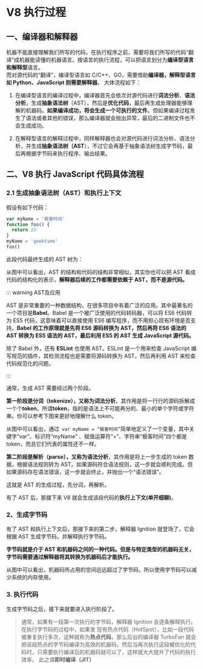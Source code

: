 # V8 执行过程

## 一、编译器和解释器

机器不能直接理解我们所写的代码，在执⾏程序之前，需要将我们所写的代码“翻译”成机器能读懂的机器语⾔。按语⾔的执⾏流程，可以把语⾔划分为**编译型语⾔**和**解释型**语⾔。   
而对源代码的“翻译”，编译型语言如 C/C++、GO，需要借助**编译器，**解释型语言如 Python、JavaScript 则需要**解释器**。 大体流程如下：


1. 在编译型语⾔的编译过程中，编译器⾸先会依次对源代码进⾏**词法分析**、**语法分析**，⽣成**抽象语法树**（AST），然后是**优化代码**，最后再⽣成处理器能够理解的机器码。**如果编译成功，将会⽣成⼀个可执⾏的⽂件**。但如果编译过程发⽣了语法或者其他的错误，那么编译器就会抛出异常，最后的⼆进制⽂件也不会⽣成成功。

2. 在解释型语⾔的解释过程中，同样解释器也会对源代码进⾏词法分析、语法分析，并⽣成**抽象语法树（AST**），不过它会再基于抽象语法树⽣成字节码，最后再根据字节码来执⾏程序、输出结果。

## 二、V8 执⾏ JavaScript 代码具体流程


### 2.1 ⽣成抽象语法树（AST）和执⾏上下⽂

假设有如下代码：

```javascript
var myName = '极客时间'
function foo() {
  return 23
}
myName = 'geektime'
foo()
```

此段代码最终生成的 AST 树为：

从图中可以看出，AST 的结构和代码的结构⾮常相似，其实你也可以把 AST 看成代码的结构化的表⽰，**解释器后续的⼯作都需要依赖于 AST，⽽不是源代码。**

::: warning AST及应用

AST 是⾮常重要的⼀种数据结构，在很多项⽬中有着⼴泛的应⽤。其中最著名的⼀个项⽬是**Babel**。Babel 是⼀个被⼴泛使⽤的代码转码器，可以将 ES6 代码转为 ES5 代码，这意味着可以直接使⽤ ES6 编写程序，⽽不⽤担⼼现有环境是否⽀持。**Babel 的⼯作原理就是先将 ES6 源码转换为 AST，然后再将 ES6 语法的 AST 转换为 ES5 语法的 AST，最后利⽤ ES5 的 AST ⽣成 JavaScript 源代码。**

除了 Babel 外，还有 **ESLint** 也使⽤ AST。ESLint 是⼀个⽤来检查 JavaScript 编写规范的插件，其检测流程也是需要将源码转换为 AST，然后再利⽤ AST 来检查代码规范化的问题。

:::

通常，⽣成 AST 需要经过两个阶段。

**第⼀阶段是分词（tokenize），⼜称为词法分析**。其作⽤是将⼀⾏⾏的源码拆解成⼀个个**token**。所谓**token**，指的是语法上不可能再分的、最⼩的单个字符或字符串。你可以参考下图来更好地理解什么 token。
<!-- ![image.png](./img/KBkncmlIbkm6w-Mq/1646056402083-bf96484d-3d2f-484a-aebf-a3f558b8a0be-368627.png) -->
从图中可以看出，通过` var myName = “极客时间”`简单地定义了⼀个变量，其中关键字“var”、标识符“myName” 、赋值运算符“=”、字符串“极客时间”四个都是 token，⽽且它们代表的属性还不⼀样。

**第⼆阶段是解析（parse），⼜称为语法分析**，其作⽤是将上⼀步⽣成的 token 数据，根据语法规则转为 AST。如果源码符合语法规则，这⼀步就会顺利完成。但如果源码存在语法错误，这⼀步就会终⽌，并抛出⼀个“语法错误”。

这就是 AST 的⽣成过程，先分词，再解析。

有了 AST 后，那接下来 V8 就会⽣成该段代码的**执⾏上下⽂(单开细聊)**。

### 2、⽣成字节码

有了 AST 和执⾏上下⽂后，那接下来的第⼆步，解释器 Ignition 就登场了，它会根据 AST ⽣成字节码，并解释执⾏字节码。

**字节码就是介于 AST 和机器码之间的⼀种代码。但是与特定类型的机器码⽆关，字节码需要通过解释器将其转换为机器码后才能执⾏。**
<!-- ![image.png](./img/KBkncmlIbkm6w-Mq/1646056478480-a100641d-3813-4f9a-84a1-446cab9a1ad5-614913.png) -->
从图中可以看出，机器码所占⽤的空间远远超过了字节码，所以使⽤字节码可以减少系统的内存使⽤。

### 3. 执⾏代码

⽣成字节码之后，接下来就要进⼊执⾏阶段了。

> 通常，如果有⼀段第⼀次执⾏的字节码，解释器 Ignition 会逐条解释执⾏。在执⾏字节码的过程中，如果发 现有热点代码（HotSpot），⽐如⼀段代码被重复执⾏多次，这种就称为**热点代码**，那么后台的编译器 TurboFan 就会把该段热点的字节码编译为⾼效的机器码，然后当再次执⾏这段被优化的代码时，只需要执⾏编译后的机器码就可以了，这样就⼤⼤提升了代码的执⾏效率。 此之谓**即时编译（JIT）**

<!-- ![image.png](./img/KBkncmlIbkm6w-Mq/1648800558022-1b788bf1-9c4f-4cce-9012-695b0e7c41f8-979669.png) -->
